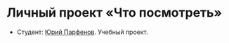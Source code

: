 # Личный проект «Что посмотреть»

* Студент: [Юрий Парфенов](https://up.htmlacademy.ru/react/9/user/629363).
Учебный проект.
